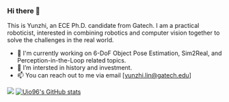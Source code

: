 ### Hi there 👋

This is Yunzhi, an ECE Ph.D. candidate from Gatech. I am a practical roboticist, interested in combining robotics and computer vision together to solve the challenges in the real world. 

- 🔭 I'm currently working on 6-DoF Object Pose Estimation, Sim2Real, and Perception-in-the-Loop related topics. 
- 🤔 I’m intersted in history and investment.
- :mailbox: You can reach out to me via email [yunzhi.lin@gatech.edu]

![](https://github-profile-summary-cards.vercel.app/api/cards/profile-details?username=Uio96&theme=vue)
[![Uio96's GitHub stats](https://github-readme-stats.vercel.app/api?username=Uio96)](https://github.com/anuraghazra/github-readme-stats)
